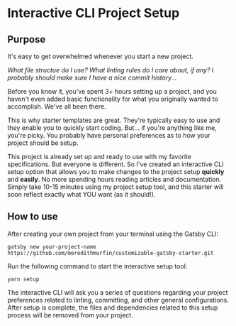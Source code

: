 # Interactive CLI Project Setup

## Purpose

It's easy to get overwhelmed whenever you start a new project.

_What file structue do I use? What linting rules do I care about, if any? I probably should make sure I have a nice commit history..._

Before you know it, you've spent 3+ hours setting up a project, and you haven't even added basic functionality for what you originally wanted to accomplish. We've all been there.

This is why starter templates are great. They're typically easy to use and they enable you to quickly start coding. But... if you're anything like me, you're picky. You probably have personal preferences as to how your project should be setup.

This project is already set up and ready to use with my favorite specifications. But everyone is different. So I've created an interactive CLI setup option that allows you to make changes to the project setup **quickly** and **easily**. No more spending hours reading articles and documentation. Simply take 10-15 minutes using my project setup tool, and this starter will soon reflect exactly what YOU want (as it should!).

## How to use

After creating your own project from your terminal using the Gatsby CLI:

```
gatsby new your-project-name https://github.com/meredithmurfin/customizable-gatsby-starter.git
```

Run the following command to start the interactive setup tool:

```
yarn setup
```

The interactive CLI will ask you a series of questions regarding your project preferences related to linting, committing, and other general configurations. After setup is complete, the files and dependencies related to this setup process will be removed from your project.
